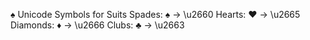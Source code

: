 ♠ Unicode Symbols for Suits
Spades: ♠ → \u2660
Hearts: ♥ → \u2665
Diamonds: ♦ → \u2666
Clubs: ♣ → \u2663